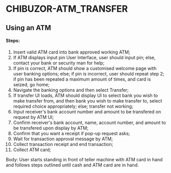 # CHIBUZOR-ATM_TRANSFER

## Using an ATM

#### Steps:
1. Insert valid ATM card into bank approved working ATM;
2. If ATM displays input pin User Interface, user should input pin;
  else, contact your bank or security man for help;
3. If pin is correct, ATM should show a customised welcome page with user banking options;
  else; if pin is incorrect, user should repeat step 2;
        if pin has been repeated a maximum amount of times, and card is seized, go home;
4. Navigate the banking options and then select Transfer;
5. If transfer UI loads, ATM should display UI to select bank you wish to make transfer from, and then bank you wish to make transfer to, select required choice appropriately;
  else; transfer not working;
6. Input receiver's bank account number and amount to be transfered on request by ATM UI; 
7. Confirm receiver's bank account, name, account number, and amount to be transfered upon display by ATM;
8. Confirm that you want a receipt if pop-up request asks;
9. Wait for transaction approval message by ATM;
10. Collect transaction receipt and end transaction;
11. Collect ATM card;

Body:
User starts standing in front of teller machine with ATM card in hand and follows steps outlined until cash and ATM card are in hand.
